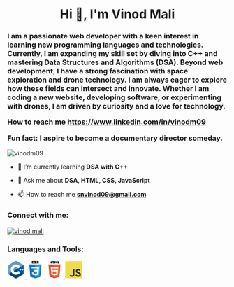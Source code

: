 <h1 align="center">Hi 👋, I'm Vinod Mali</h1>
<h3 align="left">I am a passionate web developer with a keen interest in learning new programming languages and technologies. Currently, I am expanding my skill set by diving into C++ and mastering Data Structures and Algorithms (DSA). Beyond web development, I have a strong fascination with space exploration and drone technology. I am always eager to explore how these fields can intersect and innovate. Whether I am coding a new website, developing software, or experimenting with drones, I am driven by curiosity and a love for technology.

How to reach me https://www.linkedin.com/in/vinodm09

Fun fact: I aspire to become a documentary director someday.</h3>

<p align="left"> <img src="https://komarev.com/ghpvc/?username=vinodm09&label=Profile%20views&color=0e75b6&style=flat" alt="vinodm09" /> </p>

- 🌱 I’m currently learning **DSA with C++**

- 💬 Ask me about **DSA, HTML, CSS, JavaScript**

- 📫 How to reach me **snvinod09@gmail.com**

<h3 align="left">Connect with me:</h3>
<p align="left">
<a href="https://linkedin.com/in/vinodm09" target="blank"><img align="center" src="https://raw.githubusercontent.com/rahuldkjain/github-profile-readme-generator/master/src/images/icons/Social/linked-in-alt.svg" alt="vinod mali" height="30" width="40" /></a>
</p>

<h3 align="left">Languages and Tools:</h3>
<p align="left"> <a href="https://www.w3schools.com/cpp/" target="_blank" rel="noreferrer"> <img src="https://raw.githubusercontent.com/devicons/devicon/master/icons/cplusplus/cplusplus-original.svg" alt="cplusplus" width="40" height="40"/> </a> <a href="https://www.w3schools.com/css/" target="_blank" rel="noreferrer"> <img src="https://raw.githubusercontent.com/devicons/devicon/master/icons/css3/css3-original-wordmark.svg" alt="css3" width="40" height="40"/> </a> <a href="https://www.w3.org/html/" target="_blank" rel="noreferrer"> <img src="https://raw.githubusercontent.com/devicons/devicon/master/icons/html5/html5-original-wordmark.svg" alt="html5" width="40" height="40"/> </a> <a href="https://developer.mozilla.org/en-US/docs/Web/JavaScript" target="_blank" rel="noreferrer"> <img src="https://raw.githubusercontent.com/devicons/devicon/master/icons/javascript/javascript-original.svg" alt="javascript" width="40" height="40"/> </a> </p>
